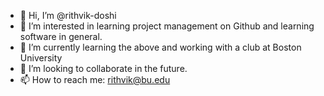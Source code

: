 - 👋 Hi, I’m @rithvik-doshi
- 👀 I’m interested in learning project management on Github and learning software in general.
- 🌱 I’m currently learning the above and working with a club at Boston University
- 💞️ I’m looking to collaborate in the future.
- 📫 How to reach me: rithvik@bu.edu

<!---
rithvik-doshi/rithvik-doshi is a ✨ special ✨ repository because its `README.md` (this file) appears on your GitHub profile.
You can click the Preview link to take a look at your changes.
--->
